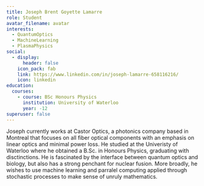```yaml
---
title: Joseph Brent Goyette Lamarre
role: Student
avatar_filename: avatar
interests:
  - QuantumOptics
  - MachineLearning
  - PlasmaPhysics
social:
  - display:
      header: false
    icon_pack: fab
    link: https://www.linkedin.com/in/joseph-lamarre-658116216/
    icon: linkedin
education:
  courses:
    - course: BSc Honours Physics
      institution: University of Waterloo
      year: -12
superuser: false
---
```

Joseph currently works at Castor Optics, a photonics company based in Montreal that focuses on all fiber optical components with an emphasis on linear optics and minimal power loss. He studied at the Univeristy of Waterloo where he obtained a B.Sc. in Honours Physics, graduating with disctinctions. He is fascinated by the interface between quantum optics and biology, but also has a strong penchant for nuclear fusion. More broadly, he wishes to use machine learning and parralel computing applied through stochastic processes to make sense of unruly mathematics.